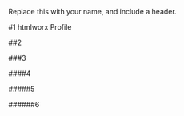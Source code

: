 Replace this with your name, and include a header.

#1 htmlworx Profile

##2

###3

####4

#####5

######6
